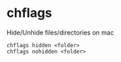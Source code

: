 # chflags

Hide/Unhide files/directories on mac

    chflags hidden <folder>
    chflags nohidden <folder>
